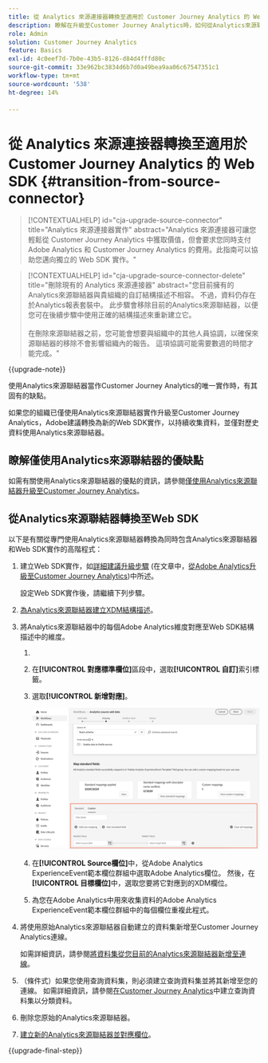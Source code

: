 ```yaml
---
title: 從 Analytics 來源連接器轉換至適用於 Customer Journey Analytics 的 Web SDK
description: 瞭解在升級至Customer Journey Analytics時，如何從Analytics來源聯結器轉換至Web SDK
role: Admin
solution: Customer Journey Analytics
feature: Basics
exl-id: 4c0eef7d-7b0e-43b5-8126-d84d4fffd80c
source-git-commit: 33e962bc3834d6b7d0a49bea9aa06c67547351c1
workflow-type: tm+mt
source-wordcount: '538'
ht-degree: 14%

---
```


# 從 Analytics 來源連接器轉換至適用於 Customer Journey Analytics 的 Web SDK {#transition-from-source-connector}

<!-- markdownlint-disable MD034 -->

>[!CONTEXTUALHELP]
>id="cja-upgrade-source-connector"
>title="Analytics 來源連接器實作"
>abstract="Analytics 來源連接器可讓您輕鬆從 Customer Journey Analytics 中獲取價值，但會要求您同時支付 Adobe Analytics 和 Customer Journey Analytics 的費用。此指南可以協助您邁向獨立的 Web SDK 實作。"

<!-- markdownlint-enable MD034 -->

<!-- markdownlint-disable MD034 -->

>[!CONTEXTUALHELP]
>id="cja-upgrade-source-connector-delete"
>title="刪除現有的 Analytics 來源連接器"
>abstract="您目前擁有的Analytics來源聯結器與貴組織的自訂結構描述不相容。 不過，資料仍存在於Analytics報表套裝中。 此步驟會移除目前的Analytics來源聯結器，以便您可在後續步驟中使用正確的結構描述來重新建立它。<br><br>在刪除來源聯結器之前，您可能會想要與組織中的其他人員協調，以確保來源聯結器的移除不會影響組織內的報告。 這項協調可能需要數週的時間才能完成。"

<!-- markdownlint-enable MD034 -->

{{upgrade-note}}

使用Analytics來源聯結器當作Customer Journey Analytics的唯一實作時，有其固有的缺點。

如果您的組織已僅使用Analytics來源聯結器實作升級至Customer Journey Analytics，Adobe建議轉換為新的Web SDK實作，以持續收集資料，並僅對歷史資料使用Analytics來源聯結器。

## 瞭解僅使用Analytics來源聯結器的優缺點

如需有關使用Analytics來源聯結器的優點的資訊，請參閱[僅使用Analytics來源聯結器升級至Customer Journey Analytics](/help/getting-started/cja-upgrade/cja-upgrade-alternative-source-connector.md)。

## 從Analytics來源聯結器轉換至Web SDK

以下是有關從專門使用Analytics來源聯結器轉換為同時包含Analytics來源聯結器和Web SDK實作的高階程式：

1. 建立Web SDK實作，如[詳細建議升級步驟](/help/getting-started/cja-upgrade/cja-upgrade-recommendations.md#detailed-recommended-upgrade-steps) (在文章中，[從Adobe Analytics升級至Customer Journey Analytics](/help/getting-started/cja-upgrade/cja-upgrade-recommendations.md))中所述。

   設定Web SDK實作後，請繼續下列步驟。

1. [為Analytics來源聯結器建立XDM結構描述](/help/getting-started/cja-upgrade/cja-upgrade-source-connector-schema.md)。

1. 將Analytics來源聯結器中的每個Adobe Analytics維度對應至Web SDK結構描述中的維度。

   1. 
      <!-- how do you get here -->

   1. 在&#x200B;**[!UICONTROL 對應標準欄位]**&#x200B;區段中，選取&#x200B;**[!UICONTROL 自訂]**&#x200B;索引標籤。

   1. 選取&#x200B;**[!UICONTROL 新增對應]**。

      ![對應結構描述欄位](assets/schema-mapping.png)

   1. 在&#x200B;**[!UICONTROL Source欄位]**&#x200B;中，從Adobe Analytics ExperienceEvent範本欄位群組中選取Adobe Analytics欄位。 然後，在&#x200B;**[!UICONTROL 目標欄位]**&#x200B;中，選取您要將它對應到的XDM欄位。

   1. 為您在Adobe Analytics中用來收集資料的Adobe Analytics ExperienceEvent範本欄位群組中的每個欄位重複此程式。

1. 將使用原始Analytics來源聯結器自動建立的資料集新增至Customer Journey Analytics連線。

   如需詳細資訊，請參閱[將資料集從您目前的Analytics來源聯結器新增至連線](/help/getting-started/cja-upgrade/cja-upgrade-source-connector-dataset.md)。

1. （條件式）如果您使用查詢資料集，則必須建立查詢資料集並將其新增至您的連線。 如需詳細資訊，請參閱[在Customer Journey Analytics](/help/getting-started/cja-upgrade/cja-upgrade-dataset-lookup.md)中建立查詢資料集以分類資料。

1. 刪除您原始的Analytics來源聯結器。<!-- need to add steps somewhere about how to do this -->

1. [建立新的Analytics來源聯結器並對應欄位](/help/getting-started/cja-upgrade/cja-upgrade-source-connector.md)。

{{upgrade-final-step}}
